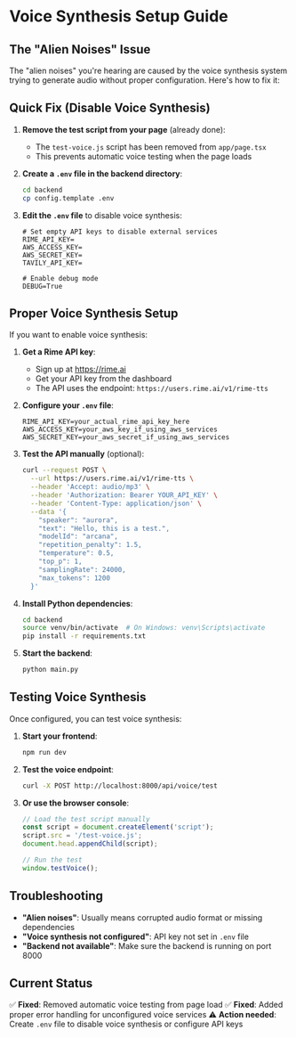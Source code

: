 # Voice Synthesis Setup Guide

## The "Alien Noises" Issue

The "alien noises" you're hearing are caused by the voice synthesis system trying to generate audio without proper configuration. Here's how to fix it:

## Quick Fix (Disable Voice Synthesis)

1. **Remove the test script from your page** (already done):
   - The `test-voice.js` script has been removed from `app/page.tsx`
   - This prevents automatic voice testing when the page loads

2. **Create a `.env` file in the backend directory**:
   ```bash
   cd backend
   cp config.template .env
   ```

3. **Edit the `.env` file** to disable voice synthesis:
   ```env
   # Set empty API keys to disable external services
   RIME_API_KEY=
   AWS_ACCESS_KEY=
   AWS_SECRET_KEY=
   TAVILY_API_KEY=
   
   # Enable debug mode
   DEBUG=True
   ```

## Proper Voice Synthesis Setup

If you want to enable voice synthesis:

1. **Get a Rime API key**:
   - Sign up at https://rime.ai
   - Get your API key from the dashboard
   - The API uses the endpoint: `https://users.rime.ai/v1/rime-tts`

2. **Configure your `.env` file**:
   ```env
   RIME_API_KEY=your_actual_rime_api_key_here
   AWS_ACCESS_KEY=your_aws_key_if_using_aws_services
   AWS_SECRET_KEY=your_aws_secret_if_using_aws_services
   ```

3. **Test the API manually** (optional):
   ```bash
   curl --request POST \
     --url https://users.rime.ai/v1/rime-tts \
     --header 'Accept: audio/mp3' \
     --header 'Authorization: Bearer YOUR_API_KEY' \
     --header 'Content-Type: application/json' \
     --data '{
       "speaker": "aurora",
       "text": "Hello, this is a test.",
       "modelId": "arcana",
       "repetition_penalty": 1.5,
       "temperature": 0.5,
       "top_p": 1,
       "samplingRate": 24000,
       "max_tokens": 1200
     }'
   ```

3. **Install Python dependencies**:
   ```bash
   cd backend
   source venv/bin/activate  # On Windows: venv\Scripts\activate
   pip install -r requirements.txt
   ```

4. **Start the backend**:
   ```bash
   python main.py
   ```

## Testing Voice Synthesis

Once configured, you can test voice synthesis:

1. **Start your frontend**:
   ```bash
   npm run dev
   ```

2. **Test the voice endpoint**:
   ```bash
   curl -X POST http://localhost:8000/api/voice/test
   ```

3. **Or use the browser console**:
   ```javascript
   // Load the test script manually
   const script = document.createElement('script');
   script.src = '/test-voice.js';
   document.head.appendChild(script);
   
   // Run the test
   window.testVoice();
   ```

## Troubleshooting

- **"Alien noises"**: Usually means corrupted audio format or missing dependencies
- **"Voice synthesis not configured"**: API key not set in `.env` file
- **"Backend not available"**: Make sure the backend is running on port 8000

## Current Status

✅ **Fixed**: Removed automatic voice testing from page load
✅ **Fixed**: Added proper error handling for unconfigured voice services
⚠️ **Action needed**: Create `.env` file to disable voice synthesis or configure API keys 